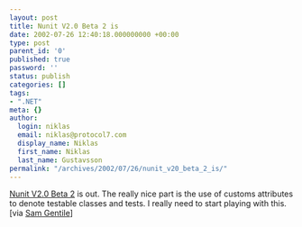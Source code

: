 ```yaml
---
layout: post
title: Nunit V2.0 Beta 2 is
date: 2002-07-26 12:40:18.000000000 +00:00
type: post
parent_id: '0'
published: true
password: ''
status: publish
categories: []
tags:
- ".NET"
meta: {}
author:
  login: niklas
  email: niklas@protocol7.com
  display_name: Niklas
  first_name: Niklas
  last_name: Gustavsson
permalink: "/archives/2002/07/26/nunit_v20_beta_2_is/"
---
```

[Nunit V2.0 Beta 2](http://www.nunit.org/) is out. The really nice part is the use of customs attributes to denote testable classes and tests. I really need to start playing with this. [via [Sam Gentile](http://radio.weblogs.com/0105852/2002/07/25.html#a832)]

